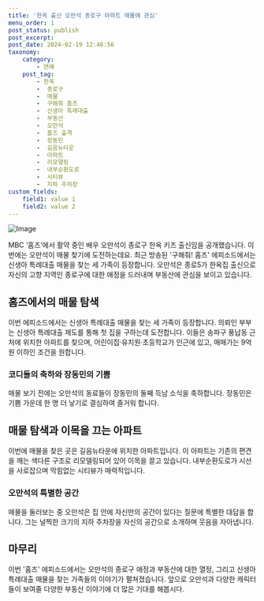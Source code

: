 ```yaml
---
title: '한옥 출신 오만석 종로구 아파트 매물에 관심'
menu_order: 1
post_status: publish
post_excerpt: 
post_date: 2024-02-19 12:46:56
taxonomy:
    category:
        - 연예
    post_tag:
        - 한옥
        -  종로구
        -  매물
        -  구해줘 홈즈
        -  신생아 특례대출
        -  부동산
        -  오만석
        -  홈즈 출격
        -  장동민
        -  길음뉴타운
        -  아파트
        -  리모델링
        -  내부순환도로
        -  시티뷰
        -  지하 주차장
custom_fields:
    field1: value 1
    field2: value 2
---
```


![Image](https://ssl.pstatic.net/mimgnews/image/609/2024/02/13/202402130832170410_1_20240213083901997.jpg?type=w540)

MBC ‘홈즈’에서 활약 중인 배우 오만석이 종로구 한옥 키즈 출신임을 공개했습니다. 이번에는 오만석이 매물 찾기에 도전하는데요. 최근 방송된 '구해줘! 홈즈' 에피소드에서는 신생아 특례대출 매물을 찾는 세 가족이 등장합니다. 오만석은 종로5가 한옥집 출신으로 자신의 고향 지역인 종로구에 대한 애정을 드러내며 부동산에 관심을 보이고 있습니다.
## 홈즈에서의 매물 탐색
이번 에피소드에서는 신생아 특례대출 매물을 찾는 세 가족이 등장합니다. 의뢰인 부부는 신생아 특례대출 제도를 통해 첫 집을 구하는데 도전합니다. 이들은 송파구 풍납동 근처에 위치한 아파트를 찾으며, 어린이집·유치원·초등학교가 인근에 있고, 매매가는 9억 원 이하인 조건을 원합니다.
### 코디들의 축하와 장동민의 기쁨
매물 보기 전에는 오만석의 동료들이 장동민의 둘째 득남 소식을 축하합니다. 장동민은 기쁨 가운데 한 명 더 낳기로 결심하여 즐거워 합니다. 
## 매물 탐색과 이목을 끄는 아파트
이번에 매물을 찾은 곳은 길음뉴타운에 위치한 아파트입니다. 이 아파트는 기존의 편견을 깨는 색다른 구조로 리모델링되어 있어 이목을 끌고 있습니다. 내부순환도로가 시선을 사로잡으며 막힘없는 시티뷰가 매력적입니다.
### 오만석의 특별한 공간
매물을 둘러보는 중 오만석은 집 안에 자신만의 공간이 있다는 질문에 특별한 대답을 합니다. 그는 널찍한 크기의 지하 주차장을 자신의 공간으로 소개하며 웃음을 자아냅니다.
## 마무리
이번 '홈즈' 에피소드에서는 오만석의 종로구 애정과 부동산에 대한 열정, 그리고 신생아 특례대출 매물을 찾는 가족들의 이야기가 펼쳐졌습니다. 앞으로 오만석과 다양한 캐릭터들이 보여줄 다양한 부동산 이야기에 더 많은 기대를 해봅시다.
